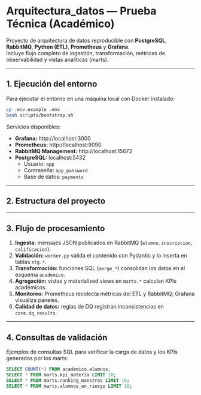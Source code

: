 # Arquitectura_datos — Prueba Técnica (Académico)

Proyecto de arquitectura de datos reproducible con **PostgreSQL**, **RabbitMQ**, **Python (ETL)**, **Prometheus** y **Grafana**.  
Incluye flujo completo de ingestión, transformación, métricas de observabilidad y vistas analíticas (marts).

---

## 1. Ejecución del entorno

Para ejecutar el entorno en una máquina local con Docker instalado:

```bash
cp .env.example .env
bash scripts/bootstrap.sh
```

Servicios disponibles:
- **Grafana:** http://localhost:3000  
- **Prometheus:** http://localhost:9090  
- **RabbitMQ Management:** http://localhost:15672  
- **PostgreSQL:** localhost:5432  
  - Usuario: `app`  
  - Contraseña: `app_password`  
  - Base de datos: `payments`
---

## 2. Estructura del proyecto

---

## 3. Flujo de procesamiento

1. **Ingesta:** mensajes JSON publicados en RabbitMQ (`alumno`, `inscripcion`, `calificacion`).  
2. **Validación:** `worker.py` valida el contenido con Pydantic y lo inserta en tablas `stg.*`.  
3. **Transformación:** funciones SQL (`merge_*`) consolidan los datos en el esquema `academico`.  
4. **Agregación:** vistas y materialized views en `marts.*` calculan KPIs académicos.  
5. **Monitoreo:** Prometheus recolecta métricas del ETL y RabbitMQ; Grafana visualiza paneles.  
6. **Calidad de datos:** reglas de DQ registran inconsistencias en `core.dq_results`.

---

## 4. Consultas de validación

Ejemplos de consultas SQL para verificar la carga de datos y los KPIs generados por los marts:

```sql
SELECT COUNT(*) FROM academico.alumnos;
SELECT * FROM marts.kpi_materia LIMIT 10;
SELECT * FROM marts.ranking_maestros LIMIT 10;
SELECT * FROM marts.alumnos_en_riesgo LIMIT 10;

